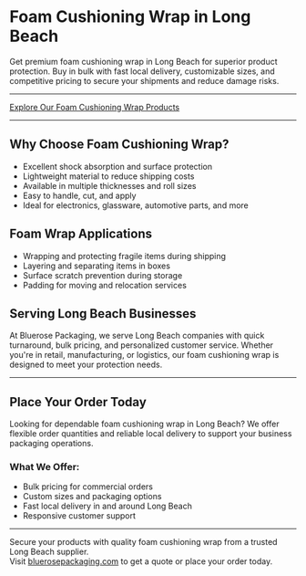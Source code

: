 # Foam Cushioning Wrap in Long Beach

Get premium foam cushioning wrap in Long Beach for superior product protection. Buy in bulk with fast local delivery, customizable sizes, and competitive pricing to secure your shipments and reduce damage risks.

---

[Explore Our Foam Cushioning Wrap Products](https://www.bluerosepackaging.com/product-category/stock-products/foam-cushioning-wrap/)

---

## Why Choose Foam Cushioning Wrap?

- Excellent shock absorption and surface protection  
- Lightweight material to reduce shipping costs  
- Available in multiple thicknesses and roll sizes  
- Easy to handle, cut, and apply  
- Ideal for electronics, glassware, automotive parts, and more  

## Foam Wrap Applications

- Wrapping and protecting fragile items during shipping  
- Layering and separating items in boxes  
- Surface scratch prevention during storage  
- Padding for moving and relocation services  

## Serving Long Beach Businesses

At Bluerose Packaging, we serve Long Beach companies with quick turnaround, bulk pricing, and personalized customer service. Whether you're in retail, manufacturing, or logistics, our foam cushioning wrap is designed to meet your protection needs.

---

## Place Your Order Today

Looking for dependable foam cushioning wrap in Long Beach? We offer flexible order quantities and reliable local delivery to support your business packaging operations.

### What We Offer:

- Bulk pricing for commercial orders  
- Custom sizes and packaging options  
- Fast local delivery in and around Long Beach  
- Responsive customer support  

---

Secure your products with quality foam cushioning wrap from a trusted Long Beach supplier.  
Visit [bluerosepackaging.com](https://www.bluerosepackaging.com) to get a quote or place your order today.

